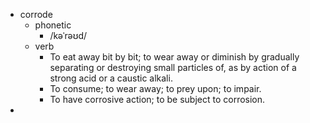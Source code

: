 - corrode
	- phonetic
		- /kəˈrəʊd/
	- verb
		- To eat away bit by bit; to wear away or diminish by gradually separating or destroying small particles of, as by action of a strong acid or a caustic alkali.
		- To consume; to wear away; to prey upon; to impair.
		- To have corrosive action; to be subject to corrosion.
-
